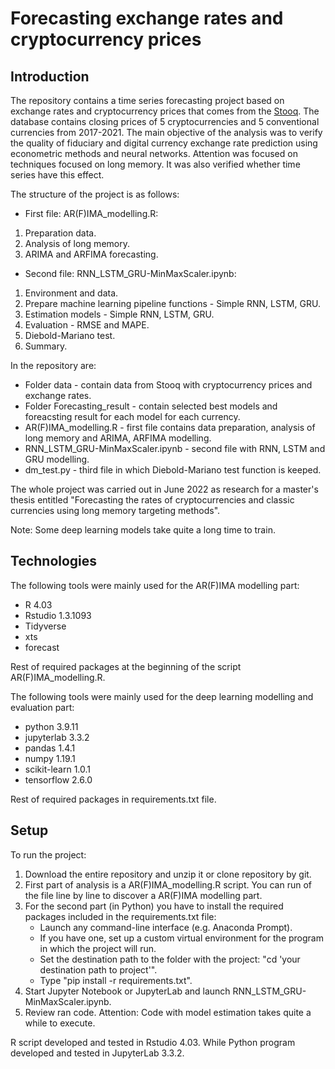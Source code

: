 # Forecasting exchange rates and cryptocurrency prices

## Introduction

The repository contains a time series forecasting project based on exchange rates and cryptocurrency prices that comes from the [Stooq](https://stooq.com/).
The database contains closing prices of 5 cryptocurrencies and 5 conventional currencies from 2017-2021.
The main objective of the analysis was to verify the quality of fiduciary and digital currency exchange rate prediction using econometric methods and neural networks. Attention was focused on techniques focused on long memory. It was also verified whether time series have this effect. 

The structure of the project is as follows:
- First file: AR(F)IMA_modelling.R:
1. Preparation data.
2. Analysis of long memory.
3. ARIMA and ARFIMA forecasting.
- Second file: RNN_LSTM_GRU-MinMaxScaler.ipynb:
1. Environment and data.
2. Prepare machine learning pipeline functions - Simple RNN, LSTM, GRU.
3. Estimation models - Simple RNN, LSTM, GRU.
4. Evaluation - RMSE and MAPE.
5. Diebold-Mariano test.
6. Summary.

In the repository are:
* Folder data - contain data from Stooq with cryptocurrency prices and exchange rates.
* Folder Forecasting_result - contain selected best models and foreacsting result for each model for each currency.
* AR(F)IMA_modelling.R - first file contains data preparation, analysis of long memory and ARIMA, ARFIMA modelling.
* RNN_LSTM_GRU-MinMaxScaler.ipynb - second file with RNN, LSTM and GRU modelling.
* dm_test.py - third file in which Diebold-Mariano test function is keeped.
 
The whole project was carried out in June 2022 as research for a master's thesis entitled "Forecasting the rates of cryptocurrencies and classic currencies using long memory targeting methods".

Note:
Some deep learning models take quite a long time to train.

## Technologies

The following tools were mainly used for the AR(F)IMA modelling part:
* R 4.03
* Rstudio 1.3.1093
* Tidyverse
* xts
* forecast

Rest of required packages at the beginning of the script AR(F)IMA_modelling.R. 

The following tools were mainly used for the deep learning modelling and evaluation part:
* python 3.9.11
* jupyterlab 3.3.2
* pandas 1.4.1
* numpy 1.19.1
* scikit-learn 1.0.1
* tensorflow 2.6.0


Rest of required packages in requirements.txt file. 

## Setup
To run the project: 
1. Download the entire repository and unzip it or clone repository by git.
2. First part of analysis is a AR(F)IMA_modelling.R script. You can run of the file line by line to discover a AR(F)IMA modelling part.
3. For the second part (in Python) you have to install the required packages included in the requirements.txt file:
     * Launch any command-line interface (e.g. Anaconda Prompt).
     * If you have one, set up a custom virtual environment for the program in which the project will run.
     * Set the destination path to the folder with the project: "cd 'your destination path to project'".
     * Type "pip install -r requirements.txt".
4. Start Jupyter Notebook or JupyterLab and launch RNN_LSTM_GRU-MinMaxScaler.ipynb.
5. Review ran code. Attention: Code with model estimation takes quite a while to execute.

R script developed and tested in Rstudio 4.03. While Python program developed and tested in JupyterLab 3.3.2. 

